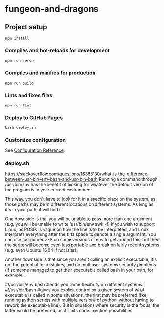 # fungeon-and-dragons

## Project setup

```
npm install
```

### Compiles and hot-reloads for development

```
npm run serve
```

### Compiles and minifies for production

```
npm run build
```

### Lints and fixes files

```
npm run lint
```

### Deploy to GitHub Pages

```
bash deploy.sh
```

### Customize configuration

See [Configuration Reference](https://cli.vuejs.org/config/).

### deploy.sh

https://stackoverflow.com/questions/16365130/what-is-the-difference-between-usr-bin-env-bash-and-usr-bin-bash
Running a command through /usr/bin/env has the benefit of looking for whatever the default version of the program is in your current environment.

This way, you don't have to look for it in a specific place on the system, as those paths may be in different locations on different systems. As long as it's in your path, it will find it.

One downside is that you will be unable to pass more than one argument (e.g. you will be unable to write /usr/bin/env awk -f) if you wish to support Linux, as POSIX is vague on how the line is to be interpreted, and Linux interprets everything after the first space to denote a single argument. You can use /usr/bin/env -S on some versions of env to get around this, but then the script will become even less portable and break on fairly recent systems (e.g. even Ubuntu 16.04 if not later).

Another downside is that since you aren't calling an explicit executable, it's got the potential for mistakes, and on multiuser systems security problems (if someone managed to get their executable called bash in your path, for example).

#!/usr/bin/env bash #lends you some flexibility on different systems
#!/usr/bin/bash #gives you explicit control on a given system of what executable is called
In some situations, the first may be preferred (like running python scripts with multiple versions of python, without having to rework the executable line). But in situations where security is the focus, the latter would be preferred, as it limits code injection possibilities.
